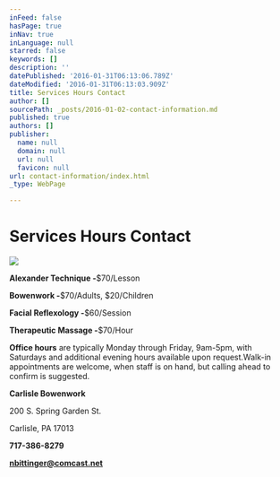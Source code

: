 ```yaml
---
inFeed: false
hasPage: true
inNav: true
inLanguage: null
starred: false
keywords: []
description: ''
datePublished: '2016-01-31T06:13:06.789Z'
dateModified: '2016-01-31T06:13:03.909Z'
title: Services Hours Contact
author: []
sourcePath: _posts/2016-01-02-contact-information.md
published: true
authors: []
publisher:
  name: null
  domain: null
  url: null
  favicon: null
url: contact-information/index.html
_type: WebPage

---
```

# Services Hours Contact
![](https://the-grid-user-content.s3-us-west-2.amazonaws.com/7c33ca54-a866-46a8-8bdc-3f8f7ffd58cb.jpg)

**Alexander Technique -**$70/Lesson

**Bowenwork -**$70/Adults, $20/Children

**Facial Reflexology -**$60/Session

**Therapeutic Massage -**$70/Hour

**Office hours** are typically Monday through Friday, 9am-5pm, with Saturdays and additional evening hours available upon request.Walk-in appointments are welcome, when staff is on hand, but calling ahead to confirm is suggested.

**Carlisle Bowenwork**

200 S. Spring Garden St.

Carlisle, PA 17013

**717-386-8279**

**nbittinger@comcast.net**